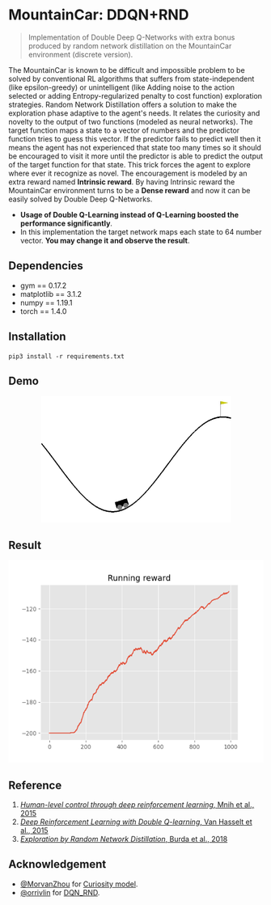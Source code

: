 # MountainCar: DDQN+RND
> Implementation of Double Deep Q-Networks with extra bonus produced by random network distillation on the MountainCar environment (discrete version).  

The MountainCar is known to be difficult and impossible problem to be solved by conventional RL algorithms that suffers from state-independent (like epsilon-greedy) or unintelligent (like Adding noise to the action selected or adding Entropy-regularized penalty to cost function) exploration strategies. Random Network Distillation offers a solution to make the exploration phase adaptive to the agent's needs. It relates the curiosity and novelty to the output of two functions (modeled as neural networks). The target function maps a state to a vector of numbers and the predictor function tries to guess this vector. If the predictor fails to predict well then it means the agent has not experienced that state too many times so it should be encouraged to visit it more until the predictor is able to predict the output of the target function for that state. This trick forces the agent to explore where ever it recognize as novel. The encouragement is modeled by an extra reward named **Intrinsic reward**.
By having Intrinsic reward the MountainCar environment turns to be a **Dense reward** and now it can be easily solved by Double Deep Q-Networks.
- **Usage of Double Q-Learning instead of Q-Learning boosted the performance significantly**.  
- In this implementation the target network maps each state to 64 number vector. **You may change it and observe the result**. 


## Dependencies
- gym == 0.17.2
- matplotlib == 3.1.2
- numpy == 1.19.1
- torch == 1.4.0

## Installation
```shell
pip3 install -r requirements.txt
```

## Demo
<p align="center">
  <img src="https://github.com/alirezakazemipour/DDQN-Random-network-distillation/blob/master/demo/MountainCar.gif" height=250>
</p>  

## Result
<p align="center">
  <img src="https://github.com/alirezakazemipour/DDQN-Random-network-distillation/blob/master/Result/MountainCar.png" height=400>
</p>

## Reference
1. [_Human-level control through deep reinforcement learning_, Mnih et al., 2015](https://www.nature.com/articles/nature14236)  
2. [_Deep Reinforcement Learning with Double Q-learning_, Van Hasselt et al., 2015](https://arxiv.org/abs/1509.06461)  
3. [_Exploration by Random Network Distillation_, Burda et al., 2018](https://arxiv.org/abs/1810.12894)  

## Acknowledgement
- [@MorvanZhou](https://github.com/MorvanZhou) for [Curiosity model](https://github.com/MorvanZhou/Reinforcement-learning-with-tensorflow/tree/master/contents/Curiosity_Model).  
- [@orrivlin](https://github.com/orrivlin) for [DQN_RND](https://github.com/orrivlin/MountainCar_DQN_RND).  

